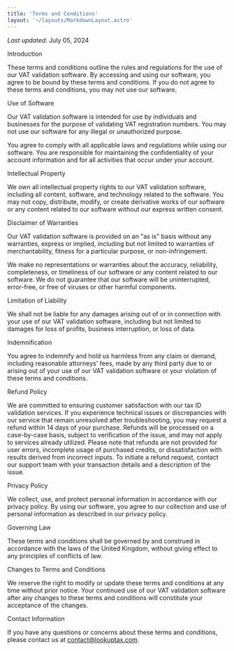```yaml
---
title: 'Terms and Conditions'
layout: '~/layouts/MarkdownLayout.astro'
---
```


_Last updated_: July 05, 2024

Introduction

These terms and conditions outline the rules and regulations for the use of our VAT validation software. By accessing and using our software, you agree to be bound by these terms and conditions. If you do not agree to these terms and conditions, you may not use our software.

Use of Software

Our VAT validation software is intended for use by individuals and businesses for the purpose of validating VAT registration numbers. You may not use our software for any illegal or unauthorized purpose.

You agree to comply with all applicable laws and regulations while using our software. You are responsible for maintaining the confidentiality of your account information and for all activities that occur under your account.

Intellectual Property

We own all intellectual property rights to our VAT validation software, including all content, software, and technology related to the software. You may not copy, distribute, modify, or create derivative works of our software or any content related to our software without our express written consent.

Disclaimer of Warranties

Our VAT validation software is provided on an "as is" basis without any warranties, express or implied, including but not limited to warranties of merchantability, fitness for a particular purpose, or non-infringement.

We make no representations or warranties about the accuracy, reliability, completeness, or timeliness of our software or any content related to our software. We do not guarantee that our software will be uninterrupted, error-free, or free of viruses or other harmful components.

Limitation of Liability

We shall not be liable for any damages arising out of or in connection with your use of our VAT validation software, including but not limited to damages for loss of profits, business interruption, or loss of data.

Indemnification

You agree to indemnify and hold us harmless from any claim or demand, including reasonable attorneys' fees, made by any third party due to or arising out of your use of our VAT validation software or your violation of these terms and conditions.

Refund Policy

We are committed to ensuring customer satisfaction with our tax ID validation services. If you experience technical issues or discrepancies with our service that remain unresolved after troubleshooting, you may request a refund within 14 days of your purchase. Refunds will be processed on a case-by-case basis, subject to verification of the issue, and may not apply to services already utilized. Please note that refunds are not provided for user errors, incomplete usage of purchased credits, or dissatisfaction with results derived from incorrect inputs. To initiate a refund request, contact our support team with your transaction details and a description of the issue.

Privacy Policy

We collect, use, and protect personal information in accordance with our privacy policy. By using our software, you agree to our collection and use of personal information as described in our privacy policy.

Governing Law

These terms and conditions shall be governed by and construed in accordance with the laws of the United Kingdom, without giving effect to any principles of conflicts of law.

Changes to Terms and Conditions

We reserve the right to modify or update these terms and conditions at any time without prior notice. Your continued use of our VAT validation software after any changes to these terms and conditions will constitute your acceptance of the changes.

Contact Information

If you have any questions or concerns about these terms and conditions, please contact us at contact@lookuptax.com.